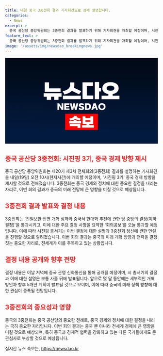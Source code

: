 ```yaml
---
title: 내일 중국 3중전회 결과 기자회견으로 상세 설명합니다.
categories:
  - News
excerpt: >
  중국 공산당 중앙위원회는 3중전회 결과를 발표하기 위해 기자회견을 개최할 예정이며, 시진핑 3기 중국 경제 방향을 제시하는 이번 회의는 중요한 결정을 통과할 것으로 전망됩니다. 시진핑 총서기는 차세대 중국식 현대화를 추진하기 위한 중요한 결정을 내놓을 것으로 예상되며, 이에 관한 자세한 내용은 몇 달 후에 공개될 것으로 전망됩니다. 중국 경제의 미래에 관심이 있는 이들에게 주목받을 만한 소식이 될 것으로 보입니다.
feature_text: >
  중국 공산당 중앙위원회는 3중전회 결과를 발표하기 위해 기자회견을 개최할 예정이며, 시진핑 3기 중국 경제 방향을 제시하는 이번 회의는 중요한 결정을 통과할 것으로 전망됩니다. 시진핑 총서기는 차세대 중국식 현대화를 추진하기 위한 중요한 결정을 내놓을 것으로 예상되며, 이에 관한 자세한 내용은 몇 달 후에 공개될 것으로 전망됩니다. 중국 경제의 미래에 관심이 있는 이들에게 주목받을 만한 소식이 될 것으로 보입니다.
image: '/assets/img/newsdao_breakingnews.jpg'
---
```


<p><img src="/assets/img/newsdao_breakingnews.jpg" alt="ranknews 속보" /></p>

<h2><b><span style="color: #ee2323;">중국 공산당 3중전회: 시진핑 3기, 중국 경제 방향 제시</span></b></h2>

<p data-ke-size="size16">중국 공산당 중앙위원회는 제20기 제3차 전체회의(3중전회) 결과를 설명하는 기자회견을 내일(19일) 오전 10시(현지시간)에 개최할 예정이며, '시진핑 3기' 중국 경제 방향을 제시할 것으로 전해졌습니다. 3중전회는 중국 경제와 정치에 대한 중요한 결정을 내리는 자리로, 이번 회의 결과가 중국의 미래 전망에 큰 영향을 미칠 것으로 예상됩니다.</p>

<h2><b><span style="color: #ee2323;">3중전회 결과 발표와 결정 내용</span></b></h2>

<p data-ke-size="size16">3중전회는 '진일보한 전면 개혁 심화와 중국식 현대화 추진에 관한 당 중앙의 결정(이하 결정)'을 통과시키고, 이에 대한 주요 결정 사항을 요약한 '회의공보'를 오늘 통과할 예정입니다. 이에 따라 시진핑 총서기는 이번 결정에 대한 설명과 3중전회 정신에 관한 연설을 진행할 것으로 알려졌습니다. 이번 회의 결과는 중국의 미래 개혁 방향과 전략을 결정짓는 중요한 자리로, 전세계가 이를 주목하고 있는 상황입니다.</p>

<h2><b><span style="color: #ee2323;">결정 내용 공개와 향후 전망</span></b></h2>

<p data-ke-size="size16">결정 내용은 이날 저녁에 중국 관영 신화통신을 통해 공개될 예정이며, 시 총서기의 결정과 이에 대한 설명은 보통 사흘 뒤에 발표됩니다. 앞으로 몇 달 동안에는 세부적인 개혁 방안과 향후 5개년 계획이 발표될 것으로 보이며, 이에 따라 중국의 미래 정책 방향에 대한 관심이 증폭될 전망입니다.</p>

<h2><b><span style="color: #ee2323;">3중전회의 중요성과 영향</span></b></h2>

<p data-ke-size="size16">중국의 3중전회는 중국 공산당의 중요한 전례로, 중국 경제와 정치에 대한 결정을 내리는 극히 중요한 자리입니다. 이번 회의 결과는 중국 뿐 아니라 전세계 경제에 큰 영향을 미칠 것으로 예상되며, 특히 중국과 경제적 협력을 강화하고 있는 다른 국가들에게도 큰 관심사로 부상할 것으로 예상됩니다.</p>
실시간 뉴스 속보는, <a href="https://newsdao.kr" rel="dofollow">https://newsdao.kr</a>


